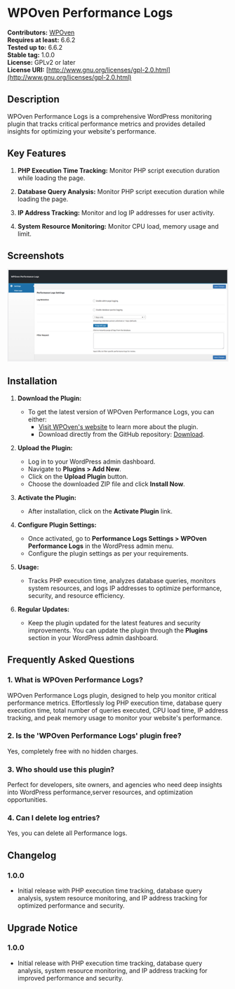 # WPOven Performance Logs

**Contributors:** [WPOven](https://www.wpoven.com/)  
**Requires at least:** 6.6.2  
**Tested up to:** 6.6.2  
**Stable tag:** 1.0.0  
**License:** GPLv2 or later  
**License URI:** [http://www.gnu.org/licenses/gpl-2.0.html](http://www.gnu.org/licenses/gpl-2.0.html)  

## Description

WPOven Performance Logs is a comprehensive WordPress monitoring plugin 
that tracks critical performance metrics and provides detailed insights 
for optimizing your website's performance.

## Key Features

1. **PHP Execution Time Tracking:** 
Monitor PHP script execution duration while loading the page.

2. **Database Query Analysis:** 
Monitor PHP script execution duration while loading the page.

3. **IP Address Tracking:** 
Monitor and log IP addresses for user activity.

4. **System Resource Monitoring:** 
Monitor CPU load, memory usage and limit.

## Screenshots
![Performance logs](https://github.com/baseapp/wpoven_perflogs/blob/main/assets/screenshots/wpoven-performance-logs.png)

## Installation

1. **Download the Plugin:**
   - To get the latest version of WPOven Performance Logs, you can either:
     - [Visit WPOven's website](https://www.wpoven.com/plugins/wpoven-performance-logs) to learn more about the plugin.
     - Download directly from the GitHub repository: [Download](https://github.com/baseapp/wpoven_perflogs/releases/download/1.0.0/wpoven-performance-logs-2024-11-07.zip).


2. **Upload the Plugin:**
   - Log in to your WordPress admin dashboard.
   - Navigate to **Plugins > Add New**.
   - Click on the **Upload Plugin** button.
   - Choose the downloaded ZIP file and click **Install Now**.

3. **Activate the Plugin:**
   - After installation, click on the **Activate Plugin** link.

4. **Configure Plugin Settings:**
   - Once activated, go to **Performance Logs Settings > WPOven Performance Logs** in the WordPress admin menu.
   - Configure the plugin settings as per your requirements.

5. **Usage:**
   - Tracks PHP execution time, analyzes database queries, monitors system resources, and logs IP addresses to optimize performance, security, and resource efficiency.

6. **Regular Updates:**
   - Keep the plugin updated for the latest features and security improvements. You can update the plugin through the **Plugins** section in your WordPress admin dashboard.

## Frequently Asked Questions

### 1. What is WPOven Performance Logs?
WPOven Performance Logs plugin, designed to help you monitor critical performance metrics. Effortlessly log PHP execution time, database query execution time, total number of queries executed, CPU load time, IP address tracking, and peak memory usage to monitor your website's performance.

### 2. Is the 'WPOven Performance Logs' plugin free?
Yes, completely free with no hidden charges.

### 3. Who should use this plugin?
Perfect for developers, site owners, and agencies who need deep insights into WordPress performance,server resources, and optimization opportunities.

### 4. Can I delete log entries?
Yes, you can delete all Performance logs.

## Changelog

### 1.0.0
- Initial release with PHP execution time tracking, database query analysis, system resource monitoring, and IP address tracking for optimized performance and security.

## Upgrade Notice
### 1.0.0 
- Initial release with PHP execution time tracking, database query analysis, system resource monitoring, and IP address tracking for improved performance and security.